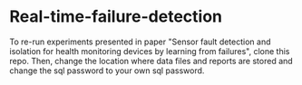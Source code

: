 # Real-time-failure-detection

To re-run experiments presented in paper "Sensor fault detection and isolation for health monitoring
devices by learning from failures", clone this repo. Then, change the location where data files and reports are stored
and change the sql password to your own sql password.
